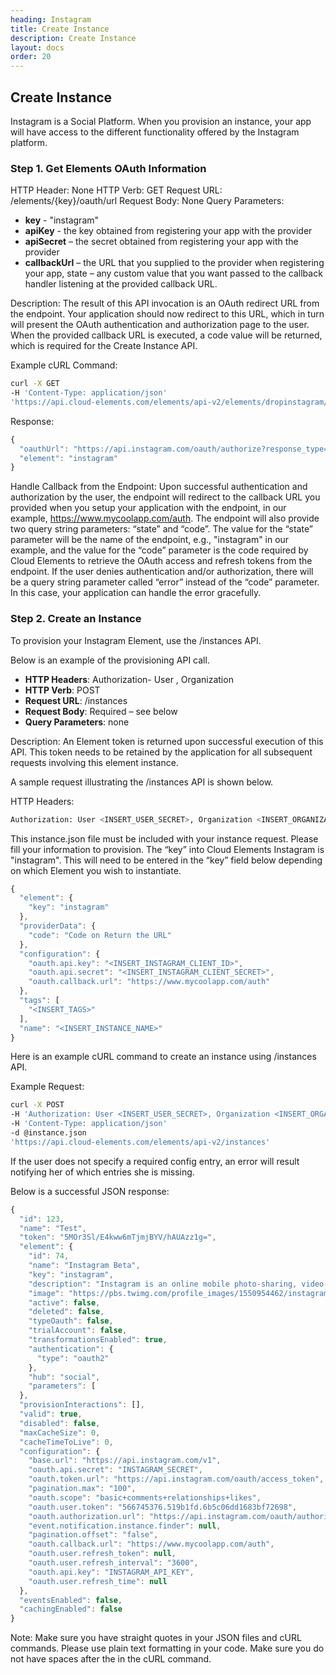 ```yaml
---
heading: Instagram
title: Create Instance
description: Create Instance
layout: docs
order: 20
---
```


## Create Instance

Instagram is a Social Platform. When you provision an instance, your app will have access to the different functionality offered by the Instagram platform.

### Step 1. Get Elements OAuth Information

HTTP Header: None
HTTP Verb: GET
Request URL: /elements/{key}/oauth/url
Request Body: None
Query Parameters:

* __key__ - "instagram"
* __apiKey__ - the key obtained from registering your app with the provider
* __apiSecret__ – the secret obtained from registering your app with the provider
* __callbackUrl__ – the URL that you supplied to the provider when registering your app, state – any custom value that you want passed to the callback handler listening at the provided callback URL.

Description: The result of this API invocation is an OAuth redirect URL from the endpoint. Your application should now redirect to this URL, which in turn will present the OAuth authentication and authorization page to the user. When the provided callback URL is executed, a code value will be returned, which is required for the Create Instance API.

Example cURL Command:

```bash
curl -X GET
-H 'Content-Type: application/json'
'https://api.cloud-elements.com/elements/api-v2/elements/dropinstagram/oauth/url?apiKey=fake_instagram_client_id&apiSecret=fake_instagram_client_secret&siteAddress=yourinstagramsiteaddress.instagram.com&callbackUrl=http://fake.oauth.callback/url&state=instagram'
```

Response:

```javascript
{
  "oauthUrl": "https://api.instagram.com/oauth/authorize?response_type=code&client_id=<INSERT_INSTAGRAM_CLIENT_ID>&redirect_uri=https://www.demonstrab.ly/authz&scope=basic+comments+relationships+likes&state=instagram",
  "element": "instagram"
}
```

Handle Callback from the Endpoint:
Upon successful authentication and authorization by the user, the endpoint will redirect to the callback URL you provided when you setup your application with the endpoint, in our example, https://www.mycoolapp.com/auth. The endpoint will also provide two query string parameters: “state” and “code”. The value for the “state” parameter will be the name of the endpoint, e.g., "instagram" in our example, and the value for the “code” parameter is the code required by Cloud Elements to retrieve the OAuth access and refresh tokens from the endpoint. If the user denies authentication and/or authorization, there will be a query string parameter called “error” instead of the “code” parameter. In this case, your application can handle the error gracefully.

### Step 2. Create an Instance

To provision your Instagram Element, use the /instances API.

Below is an example of the provisioning API call.

* __HTTP Headers__: Authorization- User <user secret>, Organization <organization secret>
* __HTTP Verb__: POST
* __Request URL__: /instances
* __Request Body__: Required – see below
* __Query Parameters__: none

Description: An Element token is returned upon successful execution of this API. This token needs to be retained by the application for all subsequent requests involving this element instance.

A sample request illustrating the /instances API is shown below.

HTTP Headers:

```bash
Authorization: User <INSERT_USER_SECRET>, Organization <INSERT_ORGANIZATION_SECRET>

```
This instance.json file must be included with your instance request.  Please fill your information to provision.  The “key” into Cloud Elements Instagram is "instagram".  This will need to be entered in the “key” field below depending on which Element you wish to instantiate.

```javascript
{
  "element": {
    "key": "instagram"
  },
  "providerData": {
    "code": "Code on Return the URL"
  },
  "configuration": {
    "oauth.api.key": "<INSERT_INSTAGRAM_CLIENT_ID>",
    "oauth.api.secret": "<INSERT_INSTAGRAM_CLIENT_SECRET>",
    "oauth.callback.url": "https://www.mycoolapp.com/auth"
  },
  "tags": [
    "<INSERT_TAGS>"
  ],
  "name": "<INSERT_INSTANCE_NAME>"
}
```

Here is an example cURL command to create an instance using /instances API.

Example Request:

```bash
curl -X POST
-H 'Authorization: User <INSERT_USER_SECRET>, Organization <INSERT_ORGANIZATION_SECRET>'
-H 'Content-Type: application/json'
-d @instance.json
'https://api.cloud-elements.com/elements/api-v2/instances'
```

If the user does not specify a required config entry, an error will result notifying her of which entries she is missing.

Below is a successful JSON response:

```javascript
{
  "id": 123,
  "name": "Test",
  "token": "5MOr3Sl/E4kww6mTjmjBYV/hAUAzz1g=",
  "element": {
    "id": 74,
    "name": "Instagram Beta",
    "key": "instagram",
    "description": "Instagram is an online mobile photo-sharing, video-sharing and social networking service that enables its users to take pictures and videos, and share them on a variety of social networking platforms, such as Facebook, Twitter, Tumblr and Flickr.",
    "image": "https://pbs.twimg.com/profile_images/1550954462/instagramIcon.png",
    "active": false,
    "deleted": false,
    "typeOauth": false,
    "trialAccount": false,
    "transformationsEnabled": true,
    "authentication": {
      "type": "oauth2"
    },
    "hub": "social",
    "parameters": [
  },
  "provisionInteractions": [],
  "valid": true,
  "disabled": false,
  "maxCacheSize": 0,
  "cacheTimeToLive": 0,
  "configuration": {
    "base.url": "https://api.instagram.com/v1",
    "oauth.api.secret": "INSTAGRAM_SECRET",
    "oauth.token.url": "https://api.instagram.com/oauth/access_token",
    "pagination.max": "100",
    "oauth.scope": "basic+comments+relationships+likes",
    "oauth.user.token": "566745376.519b1fd.6b5c06dd1683bf72698",
    "oauth.authorization.url": "https://api.instagram.com/oauth/authorize",
    "event.notification.instance.finder": null,
    "pagination.offset": "false",
    "oauth.callback.url": "https://www.mycoolapp.com/auth",
    "oauth.user.refresh_token": null,
    "oauth.user.refresh_interval": "3600",
    "oauth.api.key": "INSTAGRAM_API_KEY",
    "oauth.user.refresh_time": null
  },
  "eventsEnabled": false,
  "cachingEnabled": false
}
```

Note:  Make sure you have straight quotes in your JSON files and cURL commands.  Please use plain text formatting in your code.  Make sure you do not have spaces after the in the cURL command.
